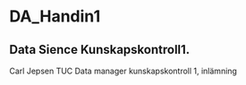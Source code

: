 # DA_Handin1
## Data Sience Kunskapskontroll1.

Carl Jepsen TUC Data manager kunskapskontroll 1, inlämning
